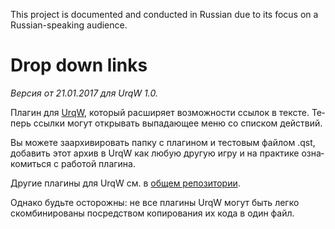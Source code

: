 This project is documented and conducted in Russian
due to its focus on a Russian-speaking audience.

<div lang="ru">

# Drop down links

*Версия от 21.01.2017 для UrqW 1.0.*

Плагин для [UrqW](https://github.com/urqw/UrqW),
который расширяет возможности ссылок в тексте.
Теперь ссылки могут открывать выпадающее меню со списком действий.

Вы можете заархивировать папку с плагином и тестовым файлом .qst,
добавить этот архив в UrqW как любую другую игру
и на практике ознакомиться с работой плагина.

Другие плагины для UrqW см. в
[общем репозитории](https://github.com/urqw/plugins).

Однако будьте осторожны: не все плагины UrqW могут быть легко скомбинированы
посредством копирования их кода в один файл.

</div>